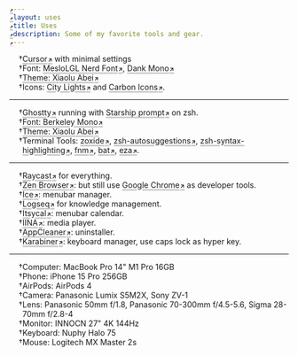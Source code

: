 ```yaml
---
layout: uses
title: Uses
description: Some of my favorite tools and gear.
---
```


<StrokeLineText size="sm" text="Editor" />

- [Cursor](https://www.cursor.com/) with minimal settings
- Font: [MesloLGL Nerd Font](https://www.nerdfonts.com/font-downloads), [Dank Mono](https://philpl.gumroad.com/l/dank-mono)
- [Theme: Xiaolu Abei](https://github.com/abeixiaolu/xiaoluabei-vscode-theme)
- Icons: [City Lights](https://marketplace.visualstudio.com/items?itemName=Yummygum.city-lights-icon-vsc) and [Carbon Icons](https://marketplace.visualstudio.com/items?itemName=antfu.icons-carbon).

---

<StrokeLineText size="sm" text="Terminal" />

- [Ghostty](https://ghostty.org/) running with [Starship prompt](https://starship.rs/) on zsh.
- [Font: Berkeley Mono](https://www.nerdfonts.com/font-downloads)
- [Theme: Xiaolu Abei](https://github.com/abeixiaolu/xiaoluabei-vscode-theme)
- Terminal Tools: [zoxide](https://github.com/ajeetdsouza/zoxide), [zsh-autosuggestions](https://github.com/zsh-users/zsh-autosuggestions), [zsh-syntax-highlighting](https://github.com/zsh-users/zsh-syntax-highlighting), [fnm](https://github.com/Schniz/fnm), [bat](https://github.com/sharkdp/bat), [eza](https://github.com/eza-community/eza).

---

<StrokeLineText size="sm" text="Desktop Apps" />

- [Raycast](https://www.raycast.com/) for everything.
- [Zen Browser](https://zen-browser.app/): but still use [Google Chrome](https://www.google.com/chrome/) as developer tools.
- [Ice](https://github.com/jordanbaird/Ice): menubar manager.
- [Logseq](https://logseq.com/) for knowledge management.
- [Itsycal](https://www.mowglii.com/itsycal/): menubar calendar.
- [IINA](https://iina.io/): media player.
- [AppCleaner](https://freemacsoft.net/appcleaner/): uninstaller.
- [Karabiner](https://karabiner-elements.pqrs.org/): keyboard manager, use caps lock as hyper key.

---

<StrokeLineText size="sm" text="Hardware" />

- Computer: MacBook Pro 14" M1 Pro 16GB
- Phone: iPhone 15 Pro 256GB
- AirPods: AirPods 4
- Camera: Panasonic Lumix S5M2X, Sony ZV-1
- Lens: Panasonic 50mm f/1.8, Panasonic 70-300mm f/4.5-5.6, Sigma 28-70mm f/2.8-4
- Monitor: INNOCN 27" 4K 144Hz
- Keyboard: Nuphy Halo 75
- Mouse: Logitech MX Master 2s

<style scoped>
@import '../.vitepress/theme/styles/app.css';
ul {
  list-style-type: '†';
}

a {
  text-underline-offset: 2px;
  text-decoration-thickness: 3px;
  text-decoration-color: #8886;
  transition: all 2s ease-linear;
  cursor: pointer;
  &::after {
    content: "↗";
    font-size: 10px;
    font-weight: bold;
    margin-top: 6px;
    margin-left: 1px;
  }
  &:hover {
    @apply text-primary underline;
    text-decoration-color: var(--color-primary);
  }
}
</style>
